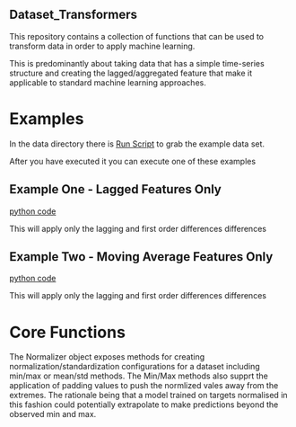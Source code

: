 Dataset_Transformers
--------------------

This repository contains a collection of functions that can be used to transform data in order to apply machine learning.

This is predominantly about taking data that has a simple time-series structure and creating the lagged/aggregated 
feature that make it applicable to standard machine learning approaches.


# Examples

In the data directory there is [Run Script](data/run.sh) to grab the example data set.

After you have executed it you can execute one of these examples

## Example One - Lagged Features Only

[python code](examples/example_one_lagged_features.py)

This will apply only the lagging and first order differences differences


## Example Two - Moving Average Features Only

[python code](examples/example_two_moving_average_features.py)

This will apply only the lagging and first order differences differences



# Core Functions

The Normalizer object exposes methods for creating normalization/standardization configurations for a dataset
including min/max or mean/std methods. The Min/Max methods also supprt the application of padding values to 
push the normlized vales away from the extremes. The rationale being that a model trained on targets normalised
in this fashion could potentially extrapolate to make predictions beyond the observed min and max.




